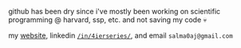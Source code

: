github has been dry since i've mostly been working on scientific programming @ harvard, ssp, etc. and not saving my code 💀

my [website](https://www.salmaj.dev), linkedin [`/in/4ierseries/`](https://www.linkedin.com/in/4ierseries/), and email `salma0aj@gmail.com`
